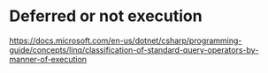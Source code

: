 # Deferred or not  execution

https://docs.microsoft.com/en-us/dotnet/csharp/programming-guide/concepts/linq/classification-of-standard-query-operators-by-manner-of-execution